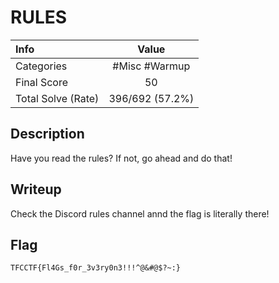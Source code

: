 # RULES

| Info | Value |
| :--- | :-----: |
| Categories | #Misc #Warmup |
| Final Score | 50 |
| Total Solve (Rate) | 396/692 (57.2%) |

## Description

Have you read the rules? If not, go ahead and do that!

## Writeup
Check the Discord rules channel annd the flag is literally there!

## Flag
`TFCCTF{Fl4Gs_f0r_3v3ry0n3!!!^@&#@$?~:}`